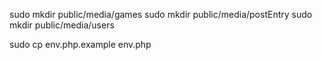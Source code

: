 sudo mkdir public/media/games
sudo mkdir public/media/postEntry
sudo mkdir public/media/users

sudo cp env.php.example env.php